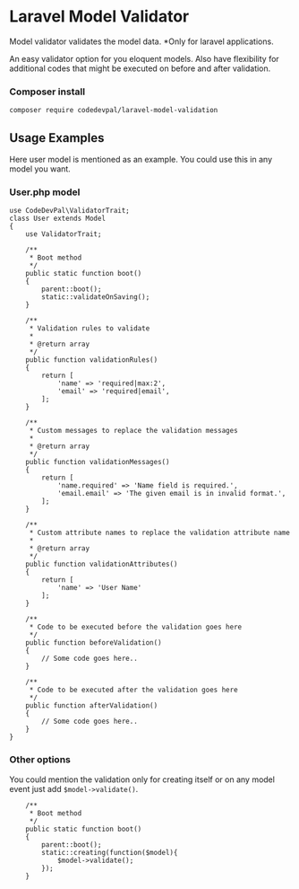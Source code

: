# Laravel Model Validator
Model validator validates the model data. *Only for laravel applications.

An easy validator option for you eloquent models. Also have flexibility for additional codes that might be executed on before and after validation.

### Composer install
```shell
composer require codedevpal/laravel-model-validation
```

## Usage Examples
Here user model is mentioned as an example. You could use this in any model you want.

### User.php model
    use CodeDevPal\ValidatorTrait;
    class User extends Model 
    {
        use ValidatorTrait;

        /**
         * Boot method
         */
        public static function boot()
        {
            parent::boot();
            static::validateOnSaving();
        }

        /**
         * Validation rules to validate
         * 
         * @return array
         */
        public function validationRules()
        {
            return [
                'name' => 'required|max:2',
                'email' => 'required|email',
            ];
        }
    
        /**
         * Custom messages to replace the validation messages
         * 
         * @return array
         */
        public function validationMessages()
        {
            return [
                'name.required' => 'Name field is required.',
                'email.email' => 'The given email is in invalid format.',
            ];
        }
    
        /**
         * Custom attribute names to replace the validation attribute name
         * 
         * @return array
         */
        public function validationAttributes()
        {
            return [
                'name' => 'User Name'
            ];
        }
        
        /**
         * Code to be executed before the validation goes here
         */
        public function beforeValidation()
        {
            // Some code goes here..
        }
        
        /**
         * Code to be executed after the validation goes here
         */
        public function afterValidation()
        {
            // Some code goes here..
        }
    }

### Other options
You could mention the validation only for creating itself or on any model event just add `$model->validate()`.

        /**
         * Boot method
         */
        public static function boot()
        {
            parent::boot();
            static::creating(function($model){
                $model->validate();
            });
        }

